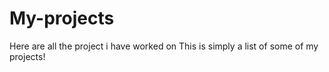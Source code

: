 # My-projects
Here are all the project i have worked on 
This is simply a list of some of my projects!

